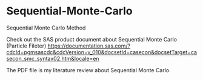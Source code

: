 # Sequential-Monte-Carlo
Sequential Monte Carlo Method

Check out the SAS product document about Sequential Monte Carlo (Particle Fileter)
https://documentation.sas.com/?cdcId=pgmsascdc&cdcVersion=v_010&docsetId=casecon&docsetTarget=casecon_smc_syntax02.htm&locale=en

The PDF file is my literature review about Sequential Monte Carlo.
